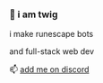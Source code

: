 ### 🎄 i am twig

i make runescape bots

and full-stack web dev

📫 [add me on discord](https://discord.com/users/223626519271047174)
